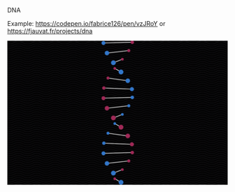 DNA

Example: https://codepen.io/fabrice126/pen/vzJRoY or https://fjauvat.fr/projects/dna

<img src='./img/dna.png' />
